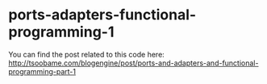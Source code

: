 # ports-adapters-functional-programming-1
You can find the post related to this code here: http://tsoobame.com/blogengine/post/ports-and-adapters-and-functional-programming-part-1
